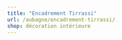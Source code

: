 ```yaml
---
title: "Encadrement Tirrassi"
url: /aubagne/encadrement-tirrassi/
shop: décoration intérieure
---
```

